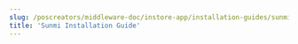 ```yaml
---
slug: /poscreators/middleware-doc/instore-app/installation-guides/sunmi-guide
title: 'Sunmi Installation Guide'
---
```

